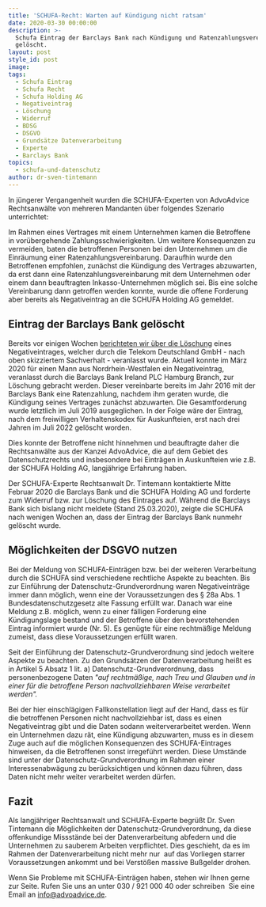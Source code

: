 ```yaml
---
title: 'SCHUFA-Recht: Warten auf Kündigung nicht ratsam'
date: 2020-03-30 00:00:00
description: >-
  Schufa Eintrag der Barclays Bank nach Kündigung und Ratenzahlungsvereinbarung
  gelöscht.
layout: post
style_id: post
image:
tags:
  - Schufa Eintrag
  - Schufa Recht
  - Schufa Holding AG
  - Negativeintrag
  - Löschung
  - Widerruf
  - BDSG
  - DSGVO
  - Grundsätze Datenverarbeitung
  - Experte
  - Barclays Bank
topics:
  - schufa-und-datenschutz
author: dr-sven-tintemann
---
```


In jüngerer Vergangenheit wurden die SCHUFA-Experten von AdvoAdvice Rechtsanwälte von mehreren Mandanten über folgendes Szenario unterrichtet:

Im Rahmen eines Vertrages mit einem Unternehmen kamen die Betroffene in vorübergehende Zahlungsschwierigkeiten. Um weitere Konsequenzen zu vermeiden, baten die betroffenen Personen bei den Unternehmen um die Einräumung einer Ratenzahlungsvereinbarung. Daraufhin wurde den Betroffenen empfohlen, zunächst die Kündigung des Vertrages abzuwarten, da erst dann eine Ratenzahlungsvereinbarung mit dem Unternehmen oder einem dann beauftragten Inkasso-Unternehmen möglich sei. Bis eine solche Vereinbarung dann getroffen werden konnte, wurde die offene Forderung aber bereits als Negativeintrag an die SCHUFA Holding AG gemeldet.

## Eintrag der Barclays Bank gelöscht

Bereits vor einigen Wochen [berichteten wir über die Löschung](https://advoadvice.de/blog/schufa-l%C3%B6scht-eintrag-der-telekom/)&nbsp;eines Negativeintrages, welcher durch die Telekom Deutschland GmbH - nach oben skizziertem Sachverhalt - veranlasst wurde. Aktuell konnte im März 2020 für einen Mann aus Nordrhein-Westfalen ein Negativeintrag, veranlasst durch die Barclays Bank Ireland PLC Hamburg Branch, zur Löschung gebracht werden. Dieser vereinbarte bereits im Jahr 2016 mit der Barclays Bank eine Ratenzahlung, nachdem ihm geraten wurde, die Kündigung seines Vertrages zunächst abzuwarten. Die Gesamtforderung wurde letztlich im Juli 2019 ausgeglichen. In der Folge wäre der Eintrag, nach dem freiwilligen Verhaltenskodex für Auskunfteien, erst nach drei Jahren im Juli 2022 gelöscht worden.&nbsp;

Dies konnte der Betroffene nicht hinnehmen und beauftragte daher die Rechtsanwälte aus der Kanzei AdvoAdvice, die auf dem Gebiet des Datenschutzrechts und insbesondere bei Einträgen in Auskunfteien wie z.B. der SCHUFA Holding AG, langjährige Erfahrung haben.

Der SCHUFA-Experte Rechtsanwalt Dr. Tintemann kontaktierte Mitte Februar 2020 die Barclays Bank und die SCHUFA Holding AG und forderte zum Widerruf bzw. zur Löschung des Eintrages auf. Während die Barclays Bank sich bislang nicht meldete (Stand 25.03.2020), zeigte die SCHUFA nach wenigen Wochen an, dass der Eintrag der Barclays Bank nunmehr gelöscht wurde.

## Möglichkeiten der DSGVO nutzen

Bei der Meldung von SCHUFA-Einträgen bzw. bei der weiteren Verarbeitung durch die SCHUFA sind verschiedene rechtliche Aspekte zu beachten. Bis zur Einführung der Datenschutz-Grundverordnung waren Negativeinträge immer dann möglich, wenn eine der Voraussetzungen des &sect; 28a Abs. 1 Bundesdatenschutzgesetz alte Fassung erfüllt war. Danach war eine Meldung z.B. möglich, wenn zu einer fälligen Forderung eine Kündigungslage bestand und der Betroffene über den bevorstehenden Eintrag informiert wurde (Nr. 5). Es genügte für eine rechtmä&szlig;ige Meldung zumeist, dass diese Voraussetzungen erfüllt waren.&nbsp;

Seit der Einführung der Datenschutz-Grundverordnung sind jedoch weitere Aspekte zu beachten. Zu den Grundsätzen der Datenverarbeitung hei&szlig;t es in Artikel 5 Absatz 1 lit. a) Datenschutz-Grundverordnung, dass personenbezogene Daten&nbsp;*"auf rechtmä&szlig;ige, nach Treu und Glauben und in einer für die betroffene Person nachvollziehbaren Weise verarbeitet werden".*&nbsp;

Bei der hier einschlägigen Fallkonstellation liegt auf der Hand, dass es für die betroffenen Personen nicht nachvollziehbar ist, dass es einen Negativeintrag gibt und die Daten sodann weiterverarbeitet werden. Wenn ein Unternehmen dazu rät, eine Kündigung abzuwarten, muss es in diesem Zuge auch auf die möglichen Konsequenzen des SCHUFA-Eintrages hinweisen, da die Betroffenen sonst irregeführt werden. Diese Umstände sind unter der Datenschutz-Grundverordnung im Rahmen einer Interessenabwägung zu berücksichtigen und können dazu führen, dass Daten nicht mehr weiter verarbeitet werden dürfen.

## Fazit

Als langjähriger Rechtsanwalt und SCHUFA-Experte begrü&szlig;t Dr. Sven Tintemann die Möglichkeiten der Datenschutz-Grundverordnung, da diese offenkundige Missstände bei der Datenverarbeitung abfedern und die Unternehmen zu sauberem Arbeiten verpflichtet. Dies geschieht, da es im Rahmen der Datenverarbeitung nicht mehr nur&nbsp; auf das Vorliegen starrer Voraussetzungen ankommt und bei Verstö&szlig;en massive Bu&szlig;gelder drohen.

Wenn Sie Probleme mit SCHUFA-Einträgen haben, stehen wir Ihnen gerne zur Seite. Rufen Sie uns an unter 030 / 921 000 40 oder schreiben&nbsp; Sie eine Email an info@advoadvice.de.&nbsp;